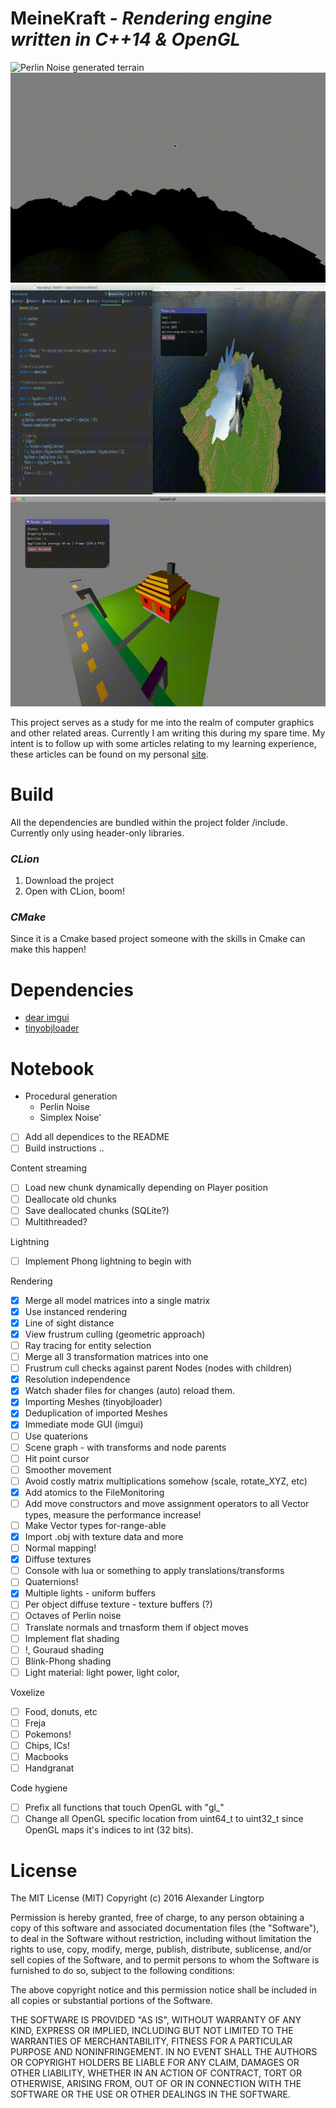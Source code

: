# MeineKraft - *Rendering engine written in C++14 & OpenGL*
![Perlin Noise generated terrain](/screenshots/perlin-hills.gif)
![Linear fog](/screenshots/linear-fog.gif)
![Dynamic shader editing, with reloading!](/screenshots/dynamic-shader-editing.gif)
![Basic lighting](/screenshots/moving-lights.gif)

This project serves as a study for me into the realm of computer graphics and other
related areas. Currently I am writing this during my spare time. My intent is to
follow up with some articles relating to my learning experience, these articles
can be found on my personal [site](http://lingtorp.com).

# Build
All the dependencies are bundled within the project folder /include.
Currently only using header-only libraries.
### *CLion*
1. Download the project
2. Open with CLion, boom!

### *CMake*
Since it is a Cmake based project someone with the skills in Cmake can make this happen!

# Dependencies
* [dear imgui](https://github.com/ocornut/imgui)
* [tinyobjloader](https://github.com/syoyo/tinyobjloader)

# Notebook
* Procedural generation
    * Perlin Noise
    * Simplex Noise'
- [ ] Add all dependices to the README
- [ ] Build instructions ..

Content streaming
- [ ] Load new chunk dynamically depending on Player position
- [ ] Deallocate old chunks
- [ ] Save deallocated chunks (SQLite?)
- [ ] Multithreaded?

Lightning
- [ ] Implement Phong lightning to begin with

Rendering
- [x] Merge all model matrices into a single matrix
- [x] Use instanced rendering
- [x] Line of sight distance
- [x] View frustrum culling (geometric approach)
- [ ] Ray tracing for entity selection
- [ ] Merge all 3 transformation matrices into one
- [ ] Frustrum cull checks against parent Nodes (nodes with children)
- [x] Resolution independence
- [x] Watch shader files for changes (auto) reload them.
- [x] Importing Meshes (tinyobjloader)
- [x] Deduplication of imported Meshes
- [x] Immediate mode GUI (imgui)
- [ ] Use quaterions
- [ ] Scene graph - with transforms and node parents
- [ ]  Hit point cursor
- [ ] Smoother movement
- [ ] Avoid costly matrix multiplications somehow (scale, rotate_XYZ, etc)
- [x] Add atomics to the FileMonitoring
- [ ] Add move constructors and move assignment operators to all Vector types, measure the performance increase!
- [ ] Make Vector types for-range-able
- [x] Import .obj with texture data and more
- [ ] Normal mapping!
- [x] Diffuse textures
- [ ] Console with lua or something to apply translations/transforms
- [ ] Quaternions!
- [x] Multiple lights - uniform buffers
- [ ] Per object diffuse texture - texture buffers (?)
- [ ] Octaves of Perlin noise
- [ ] Translate normals and trnasform them if object moves
- [ ] Implement flat shading
- [ ] !, Gouraud shading
- [ ] Blink-Phong shading
- [ ] Light material: light power, light color,

Voxelize
- [ ] Food, donuts, etc
- [ ] Freja
- [ ] Pokemons!
- [ ] Chips, ICs!
- [ ] Macbooks
- [ ] Handgranat

Code hygiene
- [ ] Prefix all functions that touch OpenGL with "gl_"
- [ ] Change all OpenGL specific location from uint64_t to uint32_t since OpenGL maps it's indices to int (32 bits).

# License
The MIT License (MIT)
Copyright (c) 2016 Alexander Lingtorp

Permission is hereby granted, free of charge, to any person obtaining a copy of this software and associated documentation files (the "Software"), to deal in the Software without restriction, including without limitation the rights to use, copy, modify, merge, publish, distribute, sublicense, and/or sell copies of the Software, and to permit persons to whom the Software is furnished to do so, subject to the following conditions:

The above copyright notice and this permission notice shall be included in all copies or substantial portions of the Software.

THE SOFTWARE IS PROVIDED "AS IS", WITHOUT WARRANTY OF ANY KIND, EXPRESS OR IMPLIED, INCLUDING BUT NOT LIMITED TO THE WARRANTIES OF MERCHANTABILITY, FITNESS FOR A PARTICULAR PURPOSE AND NONINFRINGEMENT. IN NO EVENT SHALL THE AUTHORS OR COPYRIGHT HOLDERS BE LIABLE FOR ANY CLAIM, DAMAGES OR OTHER LIABILITY, WHETHER IN AN ACTION OF CONTRACT, TORT OR OTHERWISE, ARISING FROM, OUT OF OR IN CONNECTION WITH THE SOFTWARE OR THE USE OR OTHER DEALINGS IN THE SOFTWARE.
